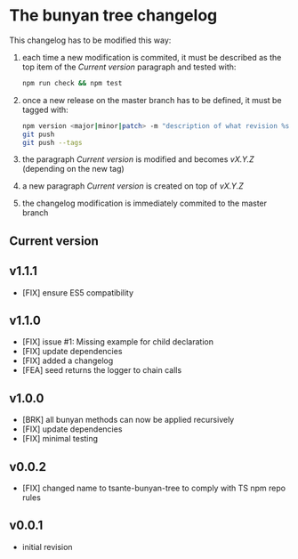 # The bunyan tree changelog

This changelog has to be modified this way:

1. each time a new modification is commited, it must be described as the top item of the *Current version* paragraph and tested with:

   ```sh
   npm run check && npm test
   ```

2. once a new release on the master branch has to be defined, it must be tagged with:

   ```sh
   npm version <major|minor|patch> -m "description of what revision %s provides"
   git push
   git push --tags
   ```

3. the paragraph *Current version* is modified and becomes *vX.Y.Z* (depending on the new tag)
4. a new paragraph *Current version* is created on top of *vX.Y.Z*
5. the changelog modification is immediately commited to the master branch

## Current version

## v1.1.1

- [FIX] ensure ES5 compatibility

## v1.1.0

- [FIX] issue #1: Missing example for child declaration
- [FIX] update dependencies
- [FIX] added a changelog
- [FEA] seed returns the logger to chain calls

## v1.0.0

- [BRK] all bunyan methods can now be applied recursively
- [FIX] update dependencies
- [FIX] minimal testing

## v0.0.2

- [FIX] changed name to tsante-bunyan-tree to comply with TS npm repo rules

## v0.0.1

- initial revision
